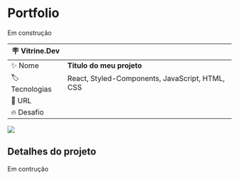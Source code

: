# Portfolio

Em construção

| :placard: Vitrine.Dev |     |
| -------------  | --- |
| :sparkles: Nome        | **Titulo do meu projeto**
| :label: Tecnologias | React, Styled-Components, JavaScript, HTML, CSS
| :rocket: URL         |
| :fire: Desafio     |

<!-- Inserir imagem com a #vitrinedev ao final do link -->
![](https://github.com/Arttutu/react-portfolio/blob/main/home.png?raw=true)

## Detalhes do projeto

Em contrução
